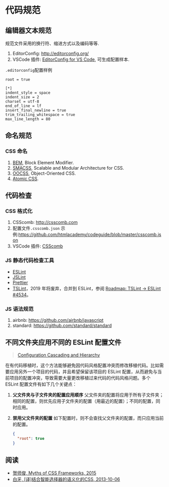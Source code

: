 # 代码规范

## 编辑器文本规范

规范文件采用的换行符、缩进方式以及编码等等.

1. EditorConfig: <http://editorconfig.org/>
2. VSCode 插件: [EditorConfig for VS Code](https://marketplace.visualstudio.com/items?itemName=EditorConfig.EditorConfig), 可生成配置样本.

`.editorconfig`配置样例

```properties
root = true

[*]
indent_style = space
indent_size = 2
charset = utf-8
end_of_line = lf
insert_final_newline = true
trim_trailing_whitespace = true
max_line_length = 80
```

## 命名规范

### CSS 命名

1. [BEM](http://getbem.com/), Block Element Modifier.
2. [SMACSS](https://smacss.com/), Scalable and Modular Architecture for CSS.
3. [OOCSS](http://oocss.org/), Object-Oriented CSS.
4. [Atomic CSS](https://acss.io/).

## 代码检查

### CSS 格式化

1. CSScomb: <http://csscomb.com>
2. 配置文件`.csscomb.json` 示例:<https://github.com/htmlacademy/codeguide/blob/master/csscomb.json>
3. VSCode 插件: [CSScomb](https://marketplace.visualstudio.com/items?itemName=mrmlnc.vscode-csscomb)

### JS 静态代码检查工具

* [ESLint](https://github.com/eslint/eslint)
* [JSLint](https://github.com/jshint/jshint)
* [Prettier](https://github.com/prettier/prettier)
* [TSLint](https://github.com/palantir/tslint)，2019 年将废弃，合并到 ESLint，参阅 [Roadmap: TSLint -> ESLint #4534](https://github.com/palantir/tslint/issues/4534)。

### JS 语法规范

1. airbnb: <https://github.com/airbnb/javascript>
2. standard: <https://github.com/standard/standard>

## 不同文件夹应用不同的 ESLint 配置文件

> [Configuration Cascading and Hierarchy](https://eslint.org/docs/user-guide/configuring#configuration-cascading-and-hierarchy)

在有代码移植时，这个方法能够避免因代码风格配置冲突而修改移植代码。比如需要应用另外一个项目的代码，并且希望保留该项目的 ESLint 配置，从而避免与当前项目的配置冲突，导致需要大量更改移植过来代码的代码风格问题。多个 ESLint 配置文件有如下几个关键点：

1. **父文件夹与子文件夹的配置应用顺序** 父文件夹的配置将应用于所有子文件夹；相同的配置，则优先应用子文件夹的配置（用最近的配置）；不同的配置，同时应用。
2. **禁用父文件夹的配置** 如下配置时，则不会查找父文件夹的配置，而只应用当前的配置。

    ```json
    {
      "root": true
    }
    ```

## 阅读

* [贺师俊, Myths of CSS Frameworks, 2015](http://johnhax.net/2015/myth-of-css-frameworks/)
* [白牙, [译]结合智能选择器的语义化的CSS, 2013-10-06](https://www.w3cplus.com/css/semantic-css-with-intelligent-selectors.html)
